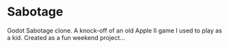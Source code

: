 # Sabotage
Godot Sabotage clone. A knock-off of an old Apple II game I used to play as a kid. Created as a fun weekend project...
